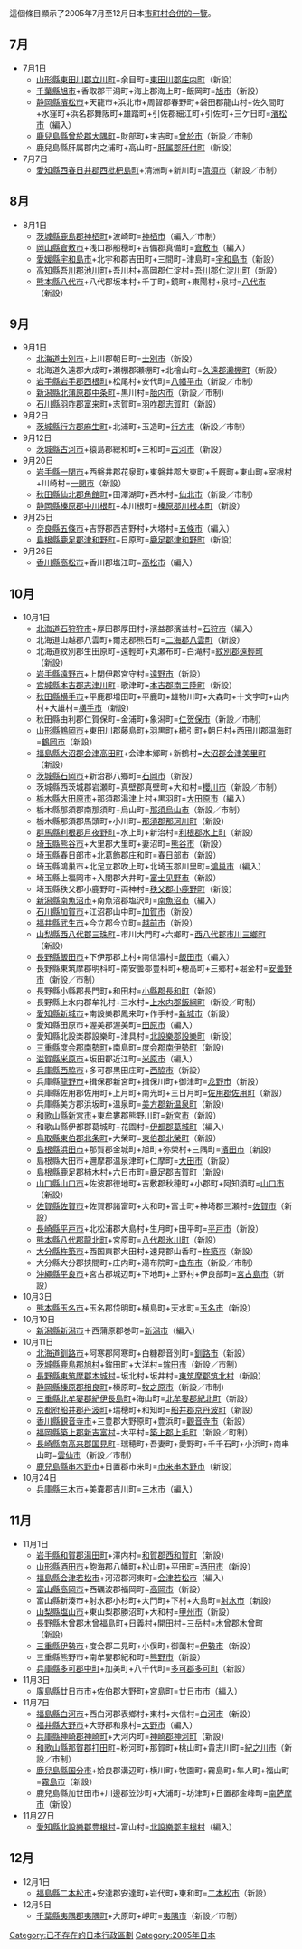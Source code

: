 這個條目顯示了2005年7月至12月日本[市町村合併的一覽](../Page/市町村合併.md "wikilink")。

## 7月

  - 7月1日
      - [山形縣東田川郡立川町](https://zh.wikipedia.org/wiki/山形縣 "wikilink")+余目町=[東田川郡](https://zh.wikipedia.org/wiki/東田川郡 "wikilink")[庄内町](https://zh.wikipedia.org/wiki/庄内町 "wikilink")（新設）
      - [千葉縣旭市](../Page/千葉縣.md "wikilink")+香取郡干潟町+海上郡海上町+飯岡町=[旭市](../Page/旭市.md "wikilink")（新設）
      - [静岡縣濱松市](https://zh.wikipedia.org/wiki/静岡縣 "wikilink")+天龍市+浜北市+周智郡春野町+磐田郡龍山村+佐久間町+水窪町+浜名郡舞阪町+雄踏町+引佐郡細江町+引佐町+三ケ日町=[濱松市](https://zh.wikipedia.org/wiki/濱松市 "wikilink")（編入）
      - [鹿兒島縣曾於郡大隅町](https://zh.wikipedia.org/wiki/鹿兒島縣 "wikilink")+財部町+末吉町=[曾於市](../Page/曾於市.md "wikilink")（新設／市制）
      - 鹿兒島縣肝属郡内之浦町+高山町=[肝属郡](https://zh.wikipedia.org/wiki/肝属郡 "wikilink")[肝付町](../Page/肝付町.md "wikilink")（新設）
  - 7月7日
      - [愛知縣西春日井郡西枇杷島町](../Page/愛知縣.md "wikilink")+清洲町+新川町=[清須市](../Page/清須市.md "wikilink")（新設／市制）

## 8月

  - 8月1日
      - [茨城縣鹿島郡神栖町](../Page/茨城縣.md "wikilink")+波崎町=[神栖市](https://zh.wikipedia.org/wiki/神栖市 "wikilink")（編入／市制）
      - [岡山縣倉敷市](../Page/岡山縣.md "wikilink")+浅口郡船穂町+吉備郡真備町=[倉敷市](../Page/倉敷市.md "wikilink")（編入）
      - [愛媛縣宇和島市](https://zh.wikipedia.org/wiki/愛媛縣 "wikilink")+北宇和郡吉田町+三間町+津島町=[宇和島市](../Page/宇和島市.md "wikilink")（新設）
      - [高知縣吾川郡池川町](https://zh.wikipedia.org/wiki/高知縣 "wikilink")+吾川村+高岡郡仁淀村=[吾川郡](../Page/吾川郡.md "wikilink")[仁淀川町](../Page/仁淀川町.md "wikilink")（新設）
      - [熊本縣八代市](../Page/熊本縣.md "wikilink")+八代郡坂本村+千丁町+鏡町+東陽村+泉村=[八代市](../Page/八代市.md "wikilink")（新設）

## 9月

  - 9月1日
      - [北海道士別市](../Page/北海道.md "wikilink")+上川郡朝日町=[士別市](../Page/士別市.md "wikilink")（新設）
      - 北海道久遠郡大成町+瀬棚郡瀬棚町+北檜山町=[久遠郡](../Page/久遠郡.md "wikilink")[濑棚町](https://zh.wikipedia.org/wiki/濑棚町 "wikilink")（新設）
      - [岩手縣岩手郡西根町](https://zh.wikipedia.org/wiki/岩手縣 "wikilink")+松尾村+安代町=[八幡平市](https://zh.wikipedia.org/wiki/八幡平市 "wikilink")（新設／市制）
      - [新潟縣北蒲原郡中条町](https://zh.wikipedia.org/wiki/新潟縣 "wikilink")+黒川村=[胎内市](https://zh.wikipedia.org/wiki/胎内市 "wikilink")（新設／市制）
      - [石川縣羽咋郡富来町](../Page/石川縣.md "wikilink")+志賀町=[羽咋郡](../Page/羽咋郡.md "wikilink")[志賀町](../Page/志賀町.md "wikilink")（新設）
  - 9月2日
      - [茨城縣行方郡麻生町](../Page/茨城縣.md "wikilink")+北浦町+玉造町=[行方市](https://zh.wikipedia.org/wiki/行方市 "wikilink")（新設／市制）
  - 9月12日
      - [茨城縣古河市](../Page/茨城縣.md "wikilink")+猿島郡總和町+三和町=[古河市](../Page/古河市.md "wikilink")（新設）
  - 9月20日
      - [岩手縣一関市](https://zh.wikipedia.org/wiki/岩手縣 "wikilink")+西磐井郡花泉町+東磐井郡大東町+千厩町+東山町+室根村+川崎村=[一関市](https://zh.wikipedia.org/wiki/一関市 "wikilink")（新設）
      - [秋田縣仙北郡角館町](https://zh.wikipedia.org/wiki/秋田縣 "wikilink")+田澤湖町+西木村=[仙北市](../Page/仙北市.md "wikilink")（新設／市制）
      - [静岡縣榛原郡中川根町](https://zh.wikipedia.org/wiki/静岡縣 "wikilink")+本川根町=[榛原郡](https://zh.wikipedia.org/wiki/榛原郡 "wikilink")[川根本町](https://zh.wikipedia.org/wiki/川根本町 "wikilink")（新設）
  - 9月25日
      - [奈良縣五條市](https://zh.wikipedia.org/wiki/奈良縣 "wikilink")+吉野郡西吉野村+大塔村=[五條市](../Page/五條市.md "wikilink")（編入）
      - [島根縣鹿足郡津和野町](https://zh.wikipedia.org/wiki/島根縣 "wikilink")+日原町=[鹿足郡](../Page/鹿足郡.md "wikilink")[津和野町](../Page/津和野町.md "wikilink")（新設）
  - 9月26日
      - [香川縣高松市](https://zh.wikipedia.org/wiki/香川縣 "wikilink")+香川郡塩江町=[高松市](../Page/高松市.md "wikilink")（編入）

## 10月

  - 10月1日
      - [北海道石狩狩市](../Page/北海道.md "wikilink")+厚田郡厚田村+濱益郡濱益村=[石狩市](../Page/石狩市.md "wikilink")（編入）
      - 北海道山越郡八雲町+爾志郡熊石町=[二海郡](https://zh.wikipedia.org/wiki/二海郡 "wikilink")[八雲町](../Page/八雲町.md "wikilink")（新設）
      - 北海道紋別郡生田原町+遠輕町+丸瀬布町+白滝村=[紋別郡](../Page/紋別郡.md "wikilink")[遠輕町](../Page/遠輕町.md "wikilink")（新設）
      - [岩手縣遠野市](https://zh.wikipedia.org/wiki/岩手縣 "wikilink")+上閉伊郡宮守村=[遠野市](../Page/遠野市.md "wikilink")（新設）
      - [宮城縣本吉郡志津川町](../Page/宮城縣.md "wikilink")+歌津町=[本吉郡](https://zh.wikipedia.org/wiki/本吉郡 "wikilink")[南三陸町](../Page/南三陸町.md "wikilink")（新設）
      - [秋田縣横手市](https://zh.wikipedia.org/wiki/秋田縣 "wikilink")+平鹿郡増田町+平鹿町+雄物川町+大森町+十文字町+山内村+大雄村=[横手市](https://zh.wikipedia.org/wiki/横手市 "wikilink")（新設）
      - 秋田縣由利郡仁賀保町+金浦町+象潟町=[仁贺保市](https://zh.wikipedia.org/wiki/仁贺保市 "wikilink")（新設／市制）
      - [山形縣鶴岡市](https://zh.wikipedia.org/wiki/山形縣 "wikilink")+東田川郡藤島町+羽黒町+櫛引町+朝日村+西田川郡温海町=[鶴岡市](../Page/鶴岡市.md "wikilink")（新設）
      - [福島縣大沼郡会津高田町](https://zh.wikipedia.org/wiki/福島縣 "wikilink")+会津本郷町+新鶴村=[大沼郡](https://zh.wikipedia.org/wiki/大沼郡 "wikilink")[会津美里町](https://zh.wikipedia.org/wiki/会津美里町 "wikilink")（新設）
      - [茨城縣石岡市](../Page/茨城縣.md "wikilink")+新治郡八鄉町=[石岡市](https://zh.wikipedia.org/wiki/石岡市 "wikilink")（新設）
      - 茨城縣西茨城郡岩瀬町+真壁郡真壁町+大和村=[櫻川市](https://zh.wikipedia.org/wiki/櫻川市 "wikilink")（新設／市制）
      - [栃木縣大田原市](../Page/栃木縣.md "wikilink")+那須郡湯津上村+黒羽町=[大田原市](https://zh.wikipedia.org/wiki/大田原市 "wikilink")（編入）
      - 栃木縣那須郡南那須町+烏山町=[那須烏山市](https://zh.wikipedia.org/wiki/那須烏山市 "wikilink")（新設／市制）
      - 栃木縣那須郡馬頭町+小川町=[那須郡](https://zh.wikipedia.org/wiki/那須郡 "wikilink")[那珂川町](https://zh.wikipedia.org/wiki/那珂川町 "wikilink")（新設）
      - [群馬縣利根郡月夜野町](../Page/群馬縣.md "wikilink")+水上町+新治村=[利根郡](https://zh.wikipedia.org/wiki/利根郡 "wikilink")[水上町](https://zh.wikipedia.org/wiki/水上町 "wikilink")（新設）
      - [埼玉縣熊谷市](../Page/埼玉縣.md "wikilink")+大里郡大里町+妻沼町=[熊谷市](../Page/熊谷市.md "wikilink")（新設）
      - 埼玉縣春日部市+北葛飾郡庄和町=[春日部市](../Page/春日部市.md "wikilink")（新設）
      - 埼玉縣鴻巢市+北足立郡吹上町+北埼玉郡川里町=[鴻巢市](../Page/鴻巢市.md "wikilink")（編入）
      - 埼玉縣上福岡市+入間郡大井町=[富士见野市](https://zh.wikipedia.org/wiki/富士见野市 "wikilink")（新設）
      - 埼玉縣秩父郡小鹿野町+両神村=[秩父郡](https://zh.wikipedia.org/wiki/秩父郡 "wikilink")[小鹿野町](https://zh.wikipedia.org/wiki/小鹿野町 "wikilink")（新設）
      - [新潟縣南魚沼市](https://zh.wikipedia.org/wiki/新潟縣 "wikilink")+南魚沼郡塩沢町=[南魚沼市](../Page/南魚沼市.md "wikilink")（編入）
      - [石川縣加賀市](../Page/石川縣.md "wikilink")+江沼郡山中町=[加賀市](https://zh.wikipedia.org/wiki/加賀市 "wikilink")（新設）
      - [福井縣武生市](../Page/福井縣.md "wikilink")+今立郡今立町=[越前市](https://zh.wikipedia.org/wiki/越前市 "wikilink")（新設）
      - [山梨縣西八代郡三珠町](https://zh.wikipedia.org/wiki/山梨縣 "wikilink")+市川大門町+六鄉町=[西八代郡](https://zh.wikipedia.org/wiki/西八代郡 "wikilink")[市川三鄉町](https://zh.wikipedia.org/wiki/市川三鄉町 "wikilink")（新設）
      - [長野縣飯田市](https://zh.wikipedia.org/wiki/長野縣 "wikilink")+下伊那郡上村+南信濃村=[飯田市](../Page/飯田市.md "wikilink")（編入）
      - 長野縣東筑摩郡明科町+南安曇郡豊科町+穂高町+三鄉村+堀金村=[安曇野市](https://zh.wikipedia.org/wiki/安曇野市 "wikilink")（新設／市制）
      - 長野縣小縣郡長門町+和田村=[小縣郡](https://zh.wikipedia.org/wiki/小縣郡 "wikilink")[長和町](https://zh.wikipedia.org/wiki/長和町 "wikilink")（新設）
      - 長野縣上水内郡牟礼村+三水村=[上水内郡](https://zh.wikipedia.org/wiki/上水内郡 "wikilink")[飯綱町](https://zh.wikipedia.org/wiki/飯綱町 "wikilink")（新設／町制）
      - [愛知縣新城市](../Page/愛知縣.md "wikilink")+南設樂郡鳳来町+作手村=[新城市](https://zh.wikipedia.org/wiki/新城市 "wikilink")（新設）
      - 愛知縣田原市+渥美郡渥美町=[田原市](https://zh.wikipedia.org/wiki/田原市 "wikilink")（編入）
      - 愛知縣北設楽郡設樂町+津具村=[北設樂郡](https://zh.wikipedia.org/wiki/北設樂郡 "wikilink")[設樂町](https://zh.wikipedia.org/wiki/設樂町 "wikilink")（新設）
      - [三重縣度会郡南勢町](https://zh.wikipedia.org/wiki/三重縣 "wikilink")+南島町=[度会郡](https://zh.wikipedia.org/wiki/度会郡 "wikilink")[南伊勢町](../Page/南伊勢町.md "wikilink")（新設）
      - [滋賀縣米原市](https://zh.wikipedia.org/wiki/滋賀縣 "wikilink")+坂田郡近江町=[米原市](../Page/米原市.md "wikilink")（編入）
      - [兵庫縣西脇市](https://zh.wikipedia.org/wiki/兵庫縣 "wikilink")+多可郡黒田庄町=[西脇市](../Page/西脇市.md "wikilink")（新設）
      - 兵庫縣[龍野市](https://zh.wikipedia.org/wiki/龍野市_\(2005年以前\) "wikilink")+揖保郡新宮町+揖保川町+御津町=[龙野市](https://zh.wikipedia.org/wiki/龙野市 "wikilink")（新設）
      - 兵庫縣佐用郡佐用町+上月町+南光町+三日月町=[佐用郡](../Page/佐用郡.md "wikilink")[佐用町](../Page/佐用町.md "wikilink")（新設）
      - 兵庫縣美方郡浜坂町+温泉町=[美方郡](../Page/美方郡.md "wikilink")[新温泉町](https://zh.wikipedia.org/wiki/新温泉町 "wikilink")（新設）
      - [和歌山縣新宮市](https://zh.wikipedia.org/wiki/和歌山縣 "wikilink")+東牟婁郡熊野川町=[新宮市](../Page/新宮市.md "wikilink")（新設）
      - 和歌山縣伊都郡葛城町+花園村=[伊都郡](../Page/伊都郡.md "wikilink")[葛城町](https://zh.wikipedia.org/wiki/葛城町 "wikilink")（編入）
      - [鳥取縣東伯郡北条町](../Page/鳥取縣.md "wikilink")+大榮町=[東伯郡](../Page/東伯郡.md "wikilink")[北榮町](../Page/北榮町.md "wikilink")（新設）
      - [島根縣浜田市](https://zh.wikipedia.org/wiki/島根縣 "wikilink")+那賀郡金城町+旭町+弥榮村+三隅町=[濱田市](../Page/濱田市.md "wikilink")（新設）
      - 島根縣大田市+邇摩郡温泉津町+仁摩町=[大田市](../Page/大田市.md "wikilink")（新設）
      - 島根縣鹿足郡柿木村+六日市町=[鹿足郡](../Page/鹿足郡.md "wikilink")[吉賀町](../Page/吉賀町.md "wikilink")（新設）
      - [山口縣山口市](https://zh.wikipedia.org/wiki/山口縣 "wikilink")+佐波郡徳地町+吉敷郡秋穂町+小郡町+阿知須町=[山口市](../Page/山口市.md "wikilink")（新設）
      - [佐賀縣佐賀市](https://zh.wikipedia.org/wiki/佐賀縣 "wikilink")+佐賀郡諸富町+大和町+富士町+神埼郡三瀬村=[佐賀市](https://zh.wikipedia.org/wiki/佐賀市 "wikilink")（新設）
      - [長崎縣平戸市](https://zh.wikipedia.org/wiki/長崎縣 "wikilink")+北松浦郡大島村+生月町+田平町=[平戸市](https://zh.wikipedia.org/wiki/平戸市 "wikilink")（新設）
      - [熊本縣八代郡龍北町](../Page/熊本縣.md "wikilink")+宮原町=[八代郡](../Page/八代郡.md "wikilink")[氷川町](https://zh.wikipedia.org/wiki/氷川町 "wikilink")（新設）
      - [大分縣杵築市](https://zh.wikipedia.org/wiki/大分縣 "wikilink")+西国東郡大田村+速見郡山香町=[杵築市](../Page/杵築市.md "wikilink")（新設）
      - 大分縣大分郡挾間町+庄内町+湯布院町=[由布市](../Page/由布市.md "wikilink")（新設／市制）
      - [沖繩縣平良市](../Page/沖繩縣.md "wikilink")+宮古郡城辺町+下地町+上野村+伊良部町=[宮古島市](../Page/宮古島市.md "wikilink")（新設）
  - 10月3日
      - [熊本縣玉名市](../Page/熊本縣.md "wikilink")+玉名郡岱明町+横島町+天水町=[玉名市](../Page/玉名市.md "wikilink")（新設）
  - 10月10日
      - [新潟縣新潟市](https://zh.wikipedia.org/wiki/新潟縣 "wikilink")＋西蒲原郡巻町=[新潟市](../Page/新潟市.md "wikilink")（編入）
  - 10月11日
      - [北海道釧路市](../Page/北海道.md "wikilink")+阿寒郡阿寒町+白糠郡音別町=[釧路市](../Page/釧路市.md "wikilink")（新設）
      - [茨城縣鹿島郡旭村](../Page/茨城縣.md "wikilink")+鉾田町+大洋村=[鉾田市](https://zh.wikipedia.org/wiki/鉾田市 "wikilink")（新設／市制）
      - [長野縣東筑摩郡本城村](https://zh.wikipedia.org/wiki/長野縣 "wikilink")+坂北村+坂井村=[東筑摩郡](https://zh.wikipedia.org/wiki/東筑摩郡 "wikilink")[筑北村](https://zh.wikipedia.org/wiki/筑北村 "wikilink")（新設）
      - [静岡縣榛原郡相良町](https://zh.wikipedia.org/wiki/静岡縣 "wikilink")+榛原町=[牧之原市](../Page/牧之原市.md "wikilink")（新設／市制）
      - [三重縣北牟婁郡紀伊長島町](https://zh.wikipedia.org/wiki/三重縣 "wikilink")+海山町=[北牟婁郡](https://zh.wikipedia.org/wiki/北牟婁郡 "wikilink")[紀北町](https://zh.wikipedia.org/wiki/紀北町 "wikilink")（新設）
      - [京都府船井郡丹波町](https://zh.wikipedia.org/wiki/京都府 "wikilink")+瑞穂町+和知町=[船井郡](../Page/船井郡.md "wikilink")[京丹波町](../Page/京丹波町.md "wikilink")（新設）
      - [香川縣観音寺市](https://zh.wikipedia.org/wiki/香川縣 "wikilink")+三豊郡大野原町+豊浜町=[觀音寺市](../Page/觀音寺市.md "wikilink")（新設）
      - [福岡縣築上郡新吉富村](https://zh.wikipedia.org/wiki/福岡縣 "wikilink")+大平村=[築上郡](../Page/築上郡.md "wikilink")[上毛町](../Page/上毛町.md "wikilink")（新設／町制）
      - [長崎縣南高来郡国見町](https://zh.wikipedia.org/wiki/長崎縣 "wikilink")+瑞穂町+吾妻町+愛野町+千千石町+小浜町+南串山町=[雲仙市](../Page/雲仙市.md "wikilink")（新設／市制）
      - [鹿兒島縣串木野市](https://zh.wikipedia.org/wiki/鹿兒島縣 "wikilink")+日置郡市来町=[市来串木野市](https://zh.wikipedia.org/wiki/市来串木野市 "wikilink")（新設）
  - 10月24日
      - [兵庫縣三木市](https://zh.wikipedia.org/wiki/兵庫縣 "wikilink")+美嚢郡吉川町=[三木市](../Page/三木市.md "wikilink")（編入）

## 11月

  - 11月1日
      - [岩手縣和賀郡湯田町](https://zh.wikipedia.org/wiki/岩手縣 "wikilink")+澤内村=[和賀郡](https://zh.wikipedia.org/wiki/和賀郡 "wikilink")[西和賀町](https://zh.wikipedia.org/wiki/西和賀町 "wikilink")（新設）
      - [山形縣酒田市](https://zh.wikipedia.org/wiki/山形縣 "wikilink")+飽海郡八幡町+松山町+平田町=[酒田市](../Page/酒田市.md "wikilink")（新設）
      - [福島縣会津若松市](https://zh.wikipedia.org/wiki/福島縣 "wikilink")+河沼郡河東町=[会津若松市](https://zh.wikipedia.org/wiki/会津若松市 "wikilink")（編入）
      - [富山縣高岡市](../Page/富山縣.md "wikilink")+西礪波郡福岡町=[高岡市](../Page/高岡市.md "wikilink")（新設）
      - 富山縣新湊市+射水郡小杉町+大門町+下村+大島町=[射水市](../Page/射水市.md "wikilink")（新設）
      - [山梨縣塩山市](https://zh.wikipedia.org/wiki/山梨縣 "wikilink")+東山梨郡勝沼町+大和村=[甲州市](../Page/甲州市.md "wikilink")（新設）
      - [長野縣木曾郡木曾福島町](https://zh.wikipedia.org/wiki/長野縣 "wikilink")+日義村+開田村+三岳村=[木曾郡](https://zh.wikipedia.org/wiki/木曾郡 "wikilink")[木曾町](https://zh.wikipedia.org/wiki/木曾町 "wikilink")（新設）
      - [三重縣伊勢市](https://zh.wikipedia.org/wiki/三重縣 "wikilink")+度会郡二見町+小俣町+御薗村=[伊勢市](../Page/伊勢市.md "wikilink")（新設）
      - 三重縣熊野市+南牟婁郡紀和町=[熊野市](https://zh.wikipedia.org/wiki/熊野市 "wikilink")（新設）
      - [兵庫縣多可郡中町](https://zh.wikipedia.org/wiki/兵庫縣 "wikilink")+加美町+八千代町=[多可郡](../Page/多可郡.md "wikilink")[多可町](../Page/多可町.md "wikilink")（新設）
  - 11月3日
      - [廣島縣廿日市市](../Page/廣島縣.md "wikilink")+佐伯郡大野町+宮島町=[廿日市市](../Page/廿日市市.md "wikilink")（編入）
  - 11月7日
      - [福島縣白河市](https://zh.wikipedia.org/wiki/福島縣 "wikilink")+西白河郡表鄉村+東村+大信村=[白河市](../Page/白河市.md "wikilink")（新設）
      - [福井縣大野市](../Page/福井縣.md "wikilink")+大野郡和泉村=[大野市](../Page/大野市.md "wikilink")（編入）
      - [兵庫縣神崎郡神崎町](https://zh.wikipedia.org/wiki/兵庫縣 "wikilink")+大河内町=[神崎郡](../Page/神崎郡.md "wikilink")[神河町](../Page/神河町.md "wikilink")（新設）
      - [和歌山縣那賀郡打田町](https://zh.wikipedia.org/wiki/和歌山縣 "wikilink")+粉河町+那賀町+桃山町+貴志川町=[紀之川市](https://zh.wikipedia.org/wiki/紀之川市 "wikilink")（新設／市制）
      - [鹿兒島縣国分市](https://zh.wikipedia.org/wiki/鹿兒島縣 "wikilink")+姶良郡溝辺町+横川町+牧園町+霧島町+隼人町+福山町=[霧島市](../Page/霧島市.md "wikilink")（新設）
      - 鹿兒島縣加世田市+川邊郡笠沙町+大浦町+坊津町+日置郡金峰町=[南萨摩市](https://zh.wikipedia.org/wiki/南萨摩市 "wikilink")（新設）
  - 11月27日
      - [愛知縣北設樂郡豊根村](../Page/愛知縣.md "wikilink")+富山村=[北設樂郡](https://zh.wikipedia.org/wiki/北設樂郡 "wikilink")[丰根村](https://zh.wikipedia.org/wiki/丰根村 "wikilink")（編入）

## 12月

  - 12月1日
      - [福島縣二本松市](https://zh.wikipedia.org/wiki/福島縣 "wikilink")+安達郡安達町+岩代町+東和町=[二本松市](https://zh.wikipedia.org/wiki/二本松市 "wikilink")（新設）
  - 12月5日
      - [千葉縣夷隅郡夷隅町](../Page/千葉縣.md "wikilink")+大原町+岬町=[夷隅市](../Page/夷隅市.md "wikilink")（新設／市制）

[Category:已不存在的日本行政區劃](https://zh.wikipedia.org/wiki/Category:已不存在的日本行政區劃 "wikilink")
[Category:2005年日本](https://zh.wikipedia.org/wiki/Category:2005年日本 "wikilink")
